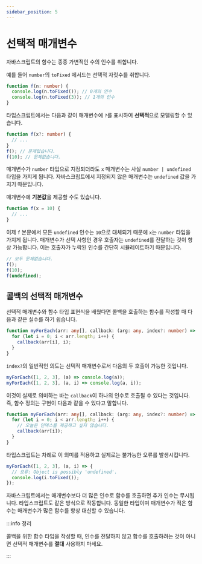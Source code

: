 ```yaml
---
sidebar_position: 5
---
```


# 선택적 매개변수

자바스크립트의 함수는 종종 가변적인 수의 인수를 취합니다.

예를 들어 `number`의 `toFixed` 메서드는 선택적 자릿수를 취합니다.

```ts
function f(n: number) {
  console.log(n.toFixed()); // 0개의 인수
  console.log(n.toFixed(3)); // 1개의 인수
}
```

타입스크립트에서는 다음과 같이 매개변수에 `?`를 표시하여 **선택적**으로 모델링할 수 있습니다.

```ts
function f(x?: number) {
  // ...
}
f(); // 문제없습니다.
f(10); // 문제없습니다.
```

매개변수가 `number` 타입으로 지정되더라도 `x` 매개변수는 사실 `number | undefined` 타입을 가지게 됩니다. 자바스크립트에서 지정되지 않은 매개변수는 `undefined` 값을 가지기 때문입니다.

매개변수에 **기본값**을 제공할 수도 있습니다.

```ts
function f(x = 10) {
  // ...
}
```

이제 `f` 본문에서 모든 `undefined` 인수는 `10`으로 대체되기 때문에 `x`는 `number` 타입을 가지게 됩니다. 매개변수가 선택 사항인 경우 호출자는 `undefined`를 전달하는 것이 항상 가능합니다. 이는 호출자가 누락된 인수를 간단히 시뮬레이트하기 때문입니다.

```ts
// 모두 문제없습니다.
f();
f(10);
f(undefined);
```

## 콜백의 선택적 매개변수

선택적 매개변수와 함수 타입 표현식을 배웠다면 콜백을 호출하는 함수를 작성할 때 다음과 같은 실수를 하기 쉽습니다.

```ts
function myForEach(arr: any[], callback: (arg: any, index?: number) => void) {
  for (let i = 0; i < arr.length; i++) {
    callback(arr[i], i);
  }
}
```

`index?`의 일반적인 의도는 선택적 매개변수로서 다음의 두 호출이 가능한 것입니다.

```ts
myForEach([1, 2, 3], (a) => console.log(a));
myForEach([1, 2, 3], (a, i) => console.log(a, i));
```

이것이 실제로 의미하는 바는 `callback`이 하나의 인수로 호출될 수 있다는 것입니다. 즉, 함수 정의는 구현이 다음과 같을 수 있다고 말합니다.

```ts
function myForEach(arr: any[], callback: (arg: any, index?: number) => void) {
  for (let i = 0; i < arr.length; i++) {
    // 오늘은 인덱스를 제공하고 싶지 않습니다.
    callback(arr[i]);
  }
}
```

타입스크립트는 차례로 이 의미를 적용하고 실제로는 불가능한 오류를 발생시킵니다.

```ts
myForEach([1, 2, 3], (a, i) => {
  // 오류: Object is possibly 'undefined'.
  console.log(i.toFixed());
});
```

자바스크립트에서는 매개변수보다 더 많은 인수로 함수를 호출하면 추가 인수는 무시됩니다. 타입스크립트도 같은 방식으로 작동합니다. 동일한 타입이며 매개변수가 적은 함수는 매개변수가 많은 함수를 항상 대신할 수 있습니다.

:::info 정리

콜백을 위한 함수 타입을 작성할 때, 인수를 전달하지 않고 함수를 호출하려는 것이 아니면 선택적 매개변수를 **절대** 사용하지 마세요.

:::